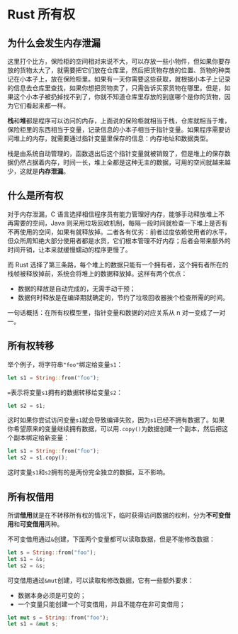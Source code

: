 # Rust 所有权

## 为什么会发生内存泄漏

这里打个比方，保险柜的空间相对来说不大，可以存放一些小物件，但如果你要存放的货物太大了，就需要把它们放在仓库里，然后把货物存放的位置、货物的种类记在小本子上，放在保险柜里。如果有一天你需要这些获取，就根据小本子上记录的信息去仓库里查找，如果你想把货物卖了，只需告诉买家货物在哪里。但是，如果这个小本子被扔掉找不到了，你就不知道仓库里存放的到底哪个是你的货物，因为它们看起来都一样。

**栈**和**堆**都是程序可以访问的内存，上面说的保险柜就相当于栈，仓库就相当于堆，保险柜里的东西相当于变量，记录信息的小本子相当于指针变量。如果程序需要访问堆上的内存，就需要通过指针变量里保存的信息：内存地址和数据类型。

栈是由系统自动管理的，函数退出后这个指针变量就被销毁了，但是堆上的保存数据仍然占据着内存，时间一长，堆上全都是这种无主的数据，可用的空间就越来越少，这就是**内存泄漏**。

## 什么是所有权

对于内存泄漏，C 语言选择相信程序员有能力管理好内存，能够手动释放堆上不再需要的空间，Java 则采用垃圾回收机制，每隔一段时间就检查一下堆上是否有不再使用的空间，如果有就释放掉。二者各有优劣：前者过度依赖使用者的水平，但众所周知绝大部分使用者都是水货，它们根本管理不好内存；后者会带来额外的时间开销，让本来就缓慢蠕动的程序更慢了。

而 Rust 选择了第三条路，每个堆上的数据只能有一个拥有者，这个拥有者所在的栈帧被释放掉前，系统会将堆上的数据释放掉。这样有两个优点：

- 数据的释放是自动完成的，无需手动干预；
- 数据何时释放是在编译期就确定的，节约了垃圾回收器挨个检查所需的时间。

一句话概括：在所有权模型里，指针变量和数据的对应关系从 n 对一变成了一对一。

## 所有权转移

举个例子，将字符串`"foo"`绑定给变量`s1`：

```rust
let s1 = String::from("foo");
```

`=`表示将变量`s1`拥有的数据转移给变量`s2`：

```rust
let s2 = s1;
```

这时如果你尝试访问变量`s1`就会导致编译失败，因为`s1`已经不拥有数据了。如果你希望原来的变量继续拥有数据，可以用`.copy()`为数据创建一个副本，然后把这个副本绑定给新变量：

```Rust
let s1 = String::from("foo");
let s2 = s1.copy();
```

这时变量`s1`和`s2`拥有的是两份完全独立的数据，互不影响。

## 所有权借用

所谓**借用**就是在不转移所有权的情况下，临时获得访问数据的权利，分为**不可变借用**和**可变借用**两种。

不可变借用通过`&`创建，下面两个变量都可以读取数据，但是不能修改数据：

```Rust
let s = String::from("foo");
let s1 = &s;
let s2 = &s;
```

可变借用通过`&mut`创建，可以读取和修改数据，它有一些额外要求：

- 数据本身必须是可变的；
- 一个变量只能创建一个可变借用，并且不能存在非可变借用；

```Rust
let mut s = String::from("foo");
let s1 = &mut s;
```
